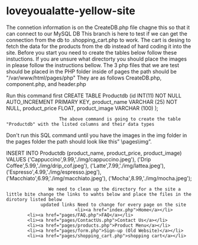 # loveyoualatte-yellow-site

The connetion information is on the CreateDB.php file chagne this so that it can connect to our MySQL DB
This branch is here to test if we can get the connection from the db to .shopping_cart.php to work. 
The cart is desing to fetch the data for the products from the db instead of hard coding it into the site.
Before you start you need to create the tables below follow these instuctions. 
If you are unsure what directorty you should place the images in please follow the instructions bellow. 
The 3 php files that we are test should be placed in the PHP folder inside of pages the path should be "/var/www/html/pages/php"
They are as follows CreateDB.php, component.php, and header.php






Run this command first						CREATE TABLE Productdb
                            (id INT(11) NOT NULL AUTO_INCREMENT PRIMARY KEY,
                             product_name VARCHAR (25) NOT NULL,
                             product_price FLOAT,
                             product_image VARCHAR (100)
                            );
                            
						The above command is going to create the table "Productdb" with the listed columns and their data types

Don't run this SQL command until you have the images in the img folder in the pages folder the path should look like this” \pages\img”.  						 

INSERT INTO Productdb (product_name, product_price, product_image)
        VALUES ('Cappuccino',9.99,'./img/cappuccino.jpeg'),
                        ('Drip Coffee',5.99,'./img/drip_cof.jpeg'),
                        ('Latte',7.99,'./img/lattea.jpeg'),
                        ('Espresso',4.99,'./img/espresso.jpeg'),
                         ('Macchiato',6.99,'./img/macchiato.jpeg'),
                          ('Mocha',8.99,'./img/mocha.jpeg');
						  
						  
							
					We need to clean up the directory for a the site a little bite change the links to wahts below and place the files in the dirotory listed below		
                 updated links Need to change for every page on the site
							  <li><a href="index.php">Home</a></li>
            <li><a href="pages/FAQ.php">FAQ</a></li>
            <li><a href="pages/ContactUs.php">Contact Us</a></li>
	        <li><a href="pages/products.php">Product Menu</a></li>
            <li><a href="pages/form.php">Sign-up (Old Website)</a></li>
            <li><a href="pages/shopping_cart.php">shopping cart</a></li>
            
            
